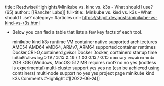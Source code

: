 title:: Readwise/Highlights/Minikube vs. kind vs. k3s - What should I use? (65)
author:: [[Rancher Labs]]
full-title:: Minikube vs. kind vs. k3s - What should I use?
category:: #articles
url:: https://shipit.dev/posts/minikube-vs-kind-vs-k3s.html

- Below you can find a table that lists a few key facts of each tool.
  
  minikube	kind	k3s
  runtime	VM	container	native
  supported architectures	AMD64	AMD64	AMD64, ARMv7, ARM64
  supported container runtimes	Docker,CRI-O,containerd,gvisor	Docker	Docker, containerd
  startup time initial/following	5:19 / 3:15	2:48 / 1:06	0:15 / 0:15
  memory requirements	2GB	8GB (Windows, MacOS)	512 MB
  requires root?	no	no	yes (rootless is experimental)
  multi-cluster support	yes	yes	no (can be achieved using containers)
  multi-node support	no	yes	yes
  project page	minikube	kind	k3s
  Comments #Highlight #[[2022-06-24]]